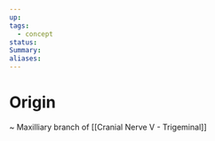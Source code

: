 ```yaml
---
up: 
tags:
  - concept
status: 
Summary:
aliases:
---
```

# Origin
~
Maxilliary branch of [[Cranial Nerve V - Trigeminal]]
